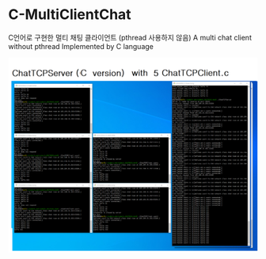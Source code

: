 # C-MultiClientChat
C언어로 구현한 멀티 채팅 클라이언트 (pthread 사용하지 않음) A multi chat client without pthread Implemented by C language

![screenshot](./sample.png)
